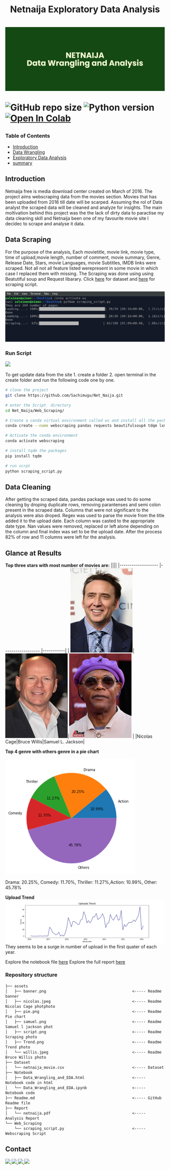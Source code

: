 <h1 align = "center"> Netnaija Exploratory Data Analysis<h1>

![output](./assets/banner.png)


![GitHub repo size](https://img.shields.io/github/repo-size/Sachimugu/Net_Naija?color=%23006400)
![Python version](https://img.shields.io/badge/Python%20version-3.10%2B-color=%23006400)
[![Open In Colab](https://colab.research.google.com/assets/colab-badge.svg)](https://colab.research.google.com/drive/1CfV6yEsHBjFiJbTKwY72k2g4AvszcF5R)



### Table of Contents
<ul>
<li><a href="#intro">Introduction</a></li>
<li><a href="#wrangling">Data Wrangling</a></li>
<li><a href="#eda">Exploratory Data Analysis</a></li>
<li><a href="#conclusions">summary</a></li>
</ul>

##  Introduction <a name = "introduction"></a>
Netnaija free is media download center created on March of 2016. The project aims webscraping data from the movies section. Movies that has been uploaded from 2016 till date will be scarped. Assuming the rol of Data analyst the scraped data will be cleaned and analyze for insights.
The main moltivation behind this project was the the lack of dirty data to paractise my data cleaning skill and Netnaija been one of my favourite movie site I decidec to scrape and analyse it data.

## Data Scraping <a name = "data-scraping"></a>
For the purpose of the analysis, Each movietitle, movie link, movie type, time of upload,movie length, number of comment, movie summary, Genre, Release Date, Stars, movie Languages, movie Subtitles, IMDB links were scraped. Not all not all feature listed werepresent in some movie in which case I replaced them with missing. The Scraping was done using using Beatutiful soup and Request libarary. Click [here](https://github.com/Sachimugu/Net_Naija/tree/master/Dataset) for dataset and [here](https://github.com/Sachimugu/Net_Naija/blob/master/Web_Scraping/scraping_script.py) for scraping script.

![output](./assets/script.png)

### Run Script
![](https://img.shields.io/badge/Linux-FCC624?style=for-the-badge&logo=linux&logoColor=black)

To get update data from the site 1. create a folder 2. open terminal in the create folder and run the following code one by one.
```bash
# clone the project
git clone https://github.com/Sachimugu/Net_Naija.git
```
```bash
# enter the Script  directory
cd Net_Naija/Web_Scraping/
```
```bash
# Create a conda virtual environment called ws and install all the packages
conda create --name webscraping pandas requests beautifulsoup4 tdqm lxml
```
```bash
# Activate the conda environment
conda activate webscraping
```
```bash
# install tqdm the packages
pip install tqdm
```
```bash
# run scrpt
python scraping_script.py
```


## Data Cleaning <a name = "data-cleaning"></a>
After getting the scraped data, pandas package was used to do some cleaning by droping duplicate rows, removing parantenses and semi colon present in the  scraped data. Columns that were not significant to the analysis were also droped. Regex was used to parse the movie from the title added it to the upload date. Each column was casted to the appropriate date type. Nan values were removed, replaced or left alone depending on the column and final index was set to be the upload date. After the process 82% of row and 11 columns were left for the analysis.

## Glance at Results
**Top three stars with most number of movies are:**
||||
|-------------------	        |------------------	|-----------|
| ![output](./assets/nicolas.jpeg)| ![output](./assets/willis.jpeg)|![output](./assets/samuel.png) |
|Nicolas Cage|Bruce Willis|Samuel L. Jackson|


**Top 4 genre with others genre in a pie chart**

![output](./assets/pie.png)

 Drama: 20.25%, Comedy: 11.70%, Thriller: 11.27%,Action: 10.99%, Other:  45.78%

 **Upload Trend**
 ![output](./assets/Trend.png)
 They seems to be a surge in number of upload in the first quater of each year.

 Explore the notebook file [here](https://github.com/Sachimugu/Net_Naija/blob/master/Notebook/Data_Wrangling_and_EDA.ipynb)
 Explore the full report [here](https://github.com/Sachimugu/Net_Naija/blob/master/Report/netnaija.pdf)

### Repository structure
```
├── assets
│   ├── banner.png                                      <----- Readme banner
│   ├── nicolas.jpeg                                    <----- Readme Nicolas Cage photphoto
│   ├── pie.png                                         <----- Readme Pie chart
│   ├── samuel.png                                      <----- Readme Samuel l jackson phot
│   ├── script.png                                      <----- Readme Scraping photo
│   ├── Trend.png                                       <----- Readme Trend photo
│   └── willis.jpeg                                     <----- Readme Bruce Willis photo
├── Dataset
│   └── netnaija_movie.csv                              <----- Dataset
├── Notebook
│   ├── Data_Wrangling_and_EDA.html                     <----- Notebook code in html
│   └── Data_Wrangling_and_EDA.ipynb                    <----- Notebook code
├── Readme.md                                           <----- GitHub Readme file
├── Report
│   └── netnaija.pdf                                    <----- Analysis Report
└── Web_Scraping
    └── scraping_script.py                              <----- Webscraping Script

```

## Contact

<a href="mailto:sachimugu@outlook.com"> ![](https://img.shields.io/badge/Microsoft_Outlook-0078D4?style=for-the-badge&logo=microsoft-outlook&logoColor=white) </a>
<a href="https://www.linkedin.com/in/achimugu-a-79aa8a18a/"> ![](https://img.shields.io/badge/LinkedIn-0077B5?style=for-the-badge&logo=linkedin&logoColor=white) </a>
<a href="https://twitter.com/achimugu_a"> ![](https://img.shields.io/badge/Twitter-1DA1F2?style=for-the-badge&logo=twitter&logoColor=white) </a>
<a href="https://medium.com/@sachimugu"> ![](https://img.shields.io/badge/Medium-12100E?style=for-the-badge&logo=medium&logoColor=white) </a>
